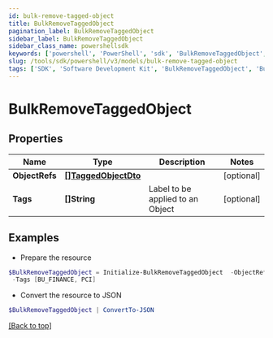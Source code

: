 ```yaml
---
id: bulk-remove-tagged-object
title: BulkRemoveTaggedObject
pagination_label: BulkRemoveTaggedObject
sidebar_label: BulkRemoveTaggedObject
sidebar_class_name: powershellsdk
keywords: ['powershell', 'PowerShell', 'sdk', 'BulkRemoveTaggedObject', 'BulkRemoveTaggedObject'] 
slug: /tools/sdk/powershell/v3/models/bulk-remove-tagged-object
tags: ['SDK', 'Software Development Kit', 'BulkRemoveTaggedObject', 'BulkRemoveTaggedObject']
---
```



# BulkRemoveTaggedObject

## Properties

Name | Type | Description | Notes
------------ | ------------- | ------------- | -------------
**ObjectRefs** | [**[]TaggedObjectDto**](tagged-object-dto) |  | [optional] 
**Tags** | **[]String** | Label to be applied to an Object | [optional] 

## Examples

- Prepare the resource
```powershell
$BulkRemoveTaggedObject = Initialize-BulkRemoveTaggedObject  -ObjectRefs null `
 -Tags [BU_FINANCE, PCI]
```

- Convert the resource to JSON
```powershell
$BulkRemoveTaggedObject | ConvertTo-JSON
```


[[Back to top]](#) 

